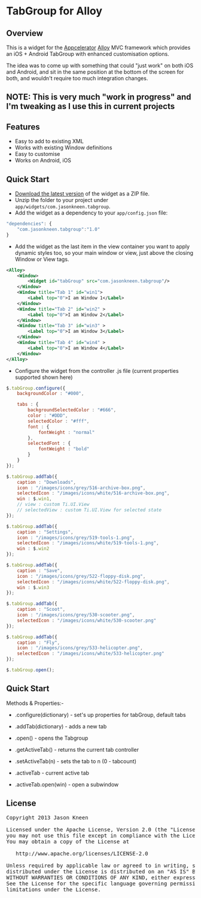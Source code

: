 # TabGroup for Alloy
## Overview
This is a widget for the [Appcelerator](http://www.appcelerator.com) [Alloy](http://projects.appcelerator.com/alloy/docs/Alloy-bootstrap/index.html) MVC framework which provides an iOS + Android TabGroup with enhanced customisation options.

The idea was to come up with something that could "just work" on both iOS and Android, and sit in the same position at the bottom of the screen for both, and wouldn't require too much integration changes.

## NOTE: This is very much "work in progress" and I'm tweaking as I use this in current projects

## Features
* Easy to add to existing XML
* Works with existing Window definitions
* Easy to customise
* Works on Android, iOS

## Quick Start
* [Download the latest version](https://github.com/jasonkneen/com.jasonkneen.tabgroup) of the widget as a ZIP file.
* Unzip the folder to your project under `app/widgets/com.jasonkneen.tabgroup`.
* Add the widget as a dependency to your `app/config.json` file:

```javascript
"dependencies": {
	"com.jasonkneen.tabgroup":"1.0"
}
```

* Add the widget as the last item in the view container you want to apply dynamic styles too, so your main window or view, just above the closing Window or View tags.

```xml
<Alloy>
    <Window>
        <Widget id="tabGroup" src="com.jasonkneen.tabgroup"/>
    </Window>
    <Window title="Tab 1" id="win1">
        <Label top="0">I am Window 1</Label>
    </Window>
    <Window title="Tab 2" id="win2" >
        <Label top="0">I am Window 2</Label>
    </Window>
    <Window title="Tab 3" id="win3" >
        <Label top="0">I am Window 3</Label>
    </Window>
    <Window title="Tab 4" id="win4" >
        <Label top="0">I am Window 4</Label>
    </Window>
</Alloy>
```

* Configure the widget from the controller .js file (current properties supported shown here)

```js
$.tabGroup.configure({
	backgroundColor : "#000",

	tabs : {
		backgroundSelectedColor : "#666",
		color : "#DDD",
		selectedColor : "#fff",
		font : {
			fontWeight : "normal"
		},
		selectedFont : {
			fontWeight : "bold"
		}		
	}
});

$.tabGroup.addTab({
	caption : "Downloads",
	icon : "/images/icons/grey/516-archive-box.png",
	selectedIcon : "/images/icons/white/516-archive-box.png",
	win : $.win1,
	// view : custom Ti.UI.View
	// selectedView : custom Ti.UI.View for selected state
});

$.tabGroup.addTab({
	caption : "Settings",
	icon : "/images/icons/grey/519-tools-1.png",
	selectedIcon : "/images/icons/white/519-tools-1.png",
	win : $.win2
});

$.tabGroup.addTab({
	caption : "Save",
	icon : "/images/icons/grey/522-floppy-disk.png",
	selectedIcon : "/images/icons/white/522-floppy-disk.png",
	win : $.win3
});

$.tabGroup.addTab({
	caption : "Scoot",
	icon : "/images/icons/grey/530-scooter.png",
	selectedIcon : "/images/icons/white/530-scooter.png"
});

$.tabGroup.addTab({
	caption : "Fly",
	icon : "/images/icons/grey/533-helicopter.png",
	selectedIcon : "/images/icons/white/533-helicopter.png"
});

$.tabGroup.open();
```
## Quick Start

Methods & Properties:-

* .configure(dictionary) - set's up properties for tabGroup, default tabs

* .addTab(dictionary) - adds a new tab

* .open() - opens the Tabgroup

* .getActiveTab() - returns the current tab controller

* .setActiveTab(n) - sets the tab to n (0 - tabcount)

* .activeTab - current active tab

* .activeTab.open(win) - open a subwindow

## License

<pre>
Copyright 2013 Jason Kneen

Licensed under the Apache License, Version 2.0 (the "License");
you may not use this file except in compliance with the License.
You may obtain a copy of the License at

   http://www.apache.org/licenses/LICENSE-2.0

Unless required by applicable law or agreed to in writing, software
distributed under the License is distributed on an "AS IS" BASIS,
WITHOUT WARRANTIES OR CONDITIONS OF ANY KIND, either express or implied.
See the License for the specific language governing permissions and
limitations under the License.
</pre>
